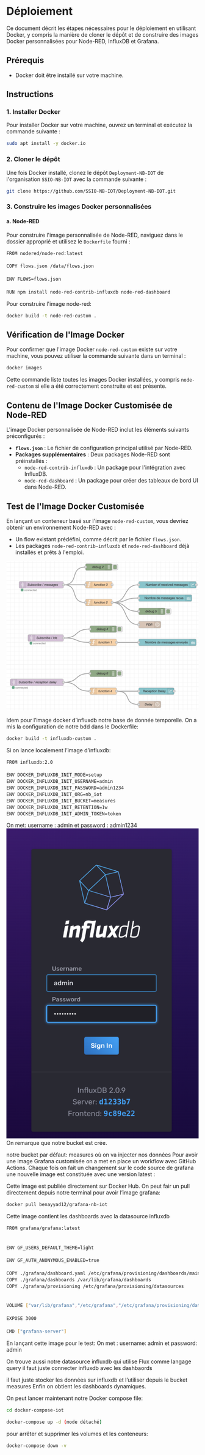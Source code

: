 # Déploiement

Ce document décrit les étapes nécessaires pour le déploiement en utilisant Docker, y compris la manière de cloner le dépôt et de construire des images Docker personnalisées pour Node-RED, InfluxDB et Grafana.

## Prérequis

- Docker doit être installé sur votre machine.

## Instructions

### 1. Installer Docker

Pour installer Docker sur votre machine, ouvrez un terminal et exécutez la commande suivante :

```bash
sudo apt install -y docker.io
```

### 2. Cloner le dépôt

Une fois Docker installé, clonez le dépôt `Deployment-NB-IOT` de l'organisation `SSIO-NB-IOT` avec la commande suivante :

```bash
git clone https://github.com/SSIO-NB-IOT/Deployment-NB-IOT.git
```

### 3. Construire les images Docker personnalisées

#### a. Node-RED

Pour construire l'image personnalisée de Node-RED, naviguez dans le dossier approprié et utilisez le `Dockerfile` fourni :

```bash
FROM nodered/node-red:latest

COPY flows.json /data/flows.json

ENV FLOWS=flows.json

RUN npm install node-red-contrib-influxdb node-red-dashboard
```
Pour construire l'image node-red:

```bash
docker build -t node-red-custom . 
```


## Vérification de l'Image Docker

Pour confirmer que l'image Docker `node-red-custom` existe sur votre machine, vous pouvez utiliser la commande suivante dans un terminal :

```bash
docker images
```

Cette commande liste toutes les images Docker installées, y compris `node-red-custom` si elle a été correctement construite et est présente.

## Contenu de l'Image Docker Customisée de Node-RED

L'image Docker personnalisée de Node-RED inclut les éléments suivants préconfigurés :

- **`flows.json`** : Le fichier de configuration principal utilisé par Node-RED.
- **Packages supplémentaires** : Deux packages Node-RED sont préinstallés :
  - `node-red-contrib-influxdb` : Un package pour l'intégration avec InfluxDB.
  - `node-red-dashboard` : Un package pour créer des tableaux de bord UI dans Node-RED.

## Test de l'Image Docker Customisée

En lançant un conteneur basé sur l'image `node-red-custom`, vous devriez obtenir un environnement Node-RED avec :
- Un flow existant prédéfini, comme décrit par le fichier `flows.json`.
- Les packages `node-red-contrib-influxdb` et `node-red-dashboard` déjà installés et prêts à l'emploi.

![Flow node-red](images/node-red.png)

Idem pour l’image docker d’influxdb notre base de donnée temporelle.
On a mis la configuration de notre bdd dans le Dockerfile:

```bash
docker build -t influxdb-custom .
```
Si on lance localement l’image d’influxdb:

```bash
FROM influxdb:2.0

ENV DOCKER_INFLUXDB_INIT_MODE=setup
ENV DOCKER_INFLUXDB_INIT_USERNAME=admin
ENV DOCKER_INFLUXDB_INIT_PASSWORD=admin1234
ENV DOCKER_INFLUXDB_INIT_ORG=nb_iot
ENV DOCKER_INFLUXDB_INIT_BUCKET=measures
ENV DOCKER_INFLUXDB_INIT_RETENTION=1w
ENV DOCKER_INFLUXDB_INIT_ADMIN_TOKEN=token
```
On met: username : admin et password : admin1234
![influxdb](images/influxdb.png)
On remarque que notre bucket est crée.

notre bucket par défaut: measures où on va injecter nos données
Pour avoir une image Grafana customisée on a met en place un workflow avec GitHub Actions. Chaque fois on fait un changement sur le code source de grafana une nouvelle image est constituée avec une version latest : 

Cette image est publiée directement sur Docker Hub.
On peut fair un pull directement depuis notre terminal pour avoir l’image grafana:

```bash
docker pull benayyad12/grafana-nb-iot 
```
Cette image contient les dashboards avec la datasource influxdb

```bash
FROM grafana/grafana:latest


ENV GF_USERS_DEFAULT_THEME=light

ENV GF_AUTH_ANONYMOUS_ENABLED=true

COPY ./grafana/dashboard.yaml /etc/grafana/provisioning/dashboards/main.yaml
COPY ./grafana/dashboards /var/lib/grafana/dashboards
COPY ./grafana/provisioning /etc/grafana/provisioning/datasources


VOLUME ["var/lib/grafana","/etc/grafana","/etc/grafana/provisioning/datasources"]

EXPOSE 3000

CMD ["grafana-server"]
```

En lançant cette image pour le test:
On met : username: admin et password: admin

On trouve aussi notre datasource influxdb qui utilise Flux comme langage query
il faut juste connecter influxdb avec les dashbaords

il faut juste stocker les données sur influxdb et l’utiliser depuis le bucket measures
Enfin on obtient les dashboards dynamiques.

On peut lancer maintenant notre Docker compose file:

```bash
cd docker-compose-iot
```
```bash
docker-compose up -d (mode détaché)
```
pour arrêter et supprimer les volumes et les conteneurs: 

```bash
docker-compose down -v 
```



